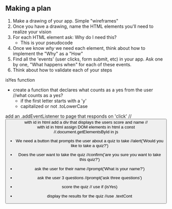 ## Making a plan
1) Make a drawing of your app. Simple "wireframes"
2) Once you have a drawing, name the HTML elements you'll need to realize your vision
3) For each HTML element ask: Why do I need this?
    - This is your pseudocode
4) Once we know _why_ we need each element, think about how to implement the "Why" as a "How"
5) Find all the 'events' (user clicks, form submit, etc) in your app. Ask one by one, "What happens when" for each of these events.
6) Think about how to validate each of your steps


isYes function
- create a function that declares what counts as a yes from the user
 //what counts as a yes?
    - if the first letter starts with a 'y' 
    - capitalized or not .toLowerCase

add an .addEventListener to page that responds on 'click' 
    //<button> with id in html
add a div that displays the users score and name
    //<div> with id in html
assign DOM elements in html a const  
    //.document.getElementsById in js

- We need a button that prompts the user about a quiz to take 
    //alert('Would you like to take a quiz?')

- Does the user want to take the quiz
    //confirm('are you sure you want to take this quiz?')

- ask the user for their name
    //prompt('What is your name?')

- ask the user 3 questions 
    //prompt('ask three questions')

- score the quiz
    // use if (isYes)

- display the results for the quiz
    //use .textCont
